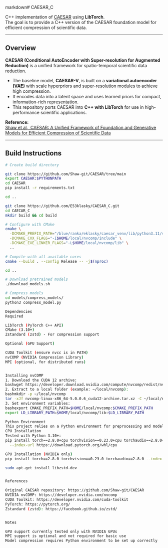markdown# CAESAR_C

C++ implementation of [CAESAR](https://github.com/Shaw-git/CAESAR) using **LibTorch**.  
The goal is to provide a C++ version of the CAESAR foundation model for efficient compression of scientific data.

---

## Overview

**CAESAR (Conditional AutoEncoder with Super-resolution for Augmented Reduction)** is a unified framework for spatio-temporal scientific data reduction.

- The baseline model, **CAESAR-V**, is built on a **variational autoencoder (VAE)** with scale hyperpriors and super-resolution modules to achieve high compression.  
- It encodes data into a latent space and uses learned priors for compact, information-rich representation.  
- This repository ports CAESAR into **C++ with LibTorch** for use in high-performance scientific applications.  

**Reference:**  
[Shaw et al., CAESAR: A Unified Framework of Foundation and Generative Models for Efficient Compression of Scientific Data](https://github.com/Shaw-git/CAESAR)

---

## Build Instructions
```bash
# Create build directory

git clone https://github.com/Shaw-git/CAESAR/tree/main
export CAESAR:$PYTHONPATH
cd CAESAR
pip install -r requirements.txt

cd ..

git clone https://github.com/E53klasky/CAESAR_C.git
cd CAECAR_C 
mkdir build && cd build

# Configure with CMake
cmake \
  -DCMAKE_PREFIX_PATH="/blue/ranka/eklasky/caesar_venv/lib/python3.11/site-packages/torch/share/cmake" \
  -DCMAKE_CXX_FLAGS="-I$HOME/local/nvcomp/include" \
  -DCMAKE_EXE_LINKER_FLAGS="-L$HOME/local/nvcomp/lib" \
  ..

# Compile with all available cores
cmake --build . --config Release -- -j$(nproc)

cd ..

# Download pretrained models
./download_models.sh

# Compress models
cd models/compress_models/
python3 compress_model.py

Dependencies
Required

LibTorch (PyTorch C++ API)
CMake (3.10+)
Zstandard (zstd) - For compression support

Optional (GPU Support)

CUDA Toolkit (ensure nvcc is in PATH)
nvCOMP (NVIDIA Compression Library)
MPI (optional, for distributed runs)


Installing nvCOMP
1. Download the CUDA 12 archive:
bashwget https://developer.download.nvidia.com/compute/nvcomp/redist/nvcomp/linux-x86_64/nvcomp-linux-x86_64-5.0.0.6_cuda12-archive.tar.xz
2. Extract to a local folder (example: ~/local/nvcomp):
bashmkdir -p ~/local/nvcomp
tar -xJf nvcomp-linux-x86_64-5.0.0.6_cuda12-archive.tar.xz -C ~/local/nvcomp --strip-components=1
3. Set environment variables:
bashexport CMAKE_PREFIX_PATH=$HOME/local/nvcomp:$CMAKE_PREFIX_PATH
export LD_LIBRARY_PATH=$HOME/local/nvcomp/lib:$LD_LIBRARY_PATH

Python Environment
This project relies on a Python environment for preprocessing and model compression.
CPU Installation
Tested with Python 3.10+:
pip install torch==2.8.0+cpu torchvision==0.23.0+cpu torchaudio==2.8.0+cpu \
  --index-url https://download.pytorch.org/whl/cpu

GPU Installation (NVIDIA only)
pip install torch==2.8.0 torchvision==0.23.0 torchaudio==2.8.0 --index-url https://download.pytorch.org/whl/cu128

sudo apt-get install libzstd-dev


References

Original CAESAR repository: https://github.com/Shaw-git/CAESAR
NVIDIA nvCOMP: https://developer.nvidia.com/nvcomp
CUDA Toolkit: https://developer.nvidia.com/cuda-toolkit
PyTorch: https://pytorch.org/
Zstandard (zstd): https://facebook.github.io/zstd/


Notes

GPU support currently tested only with NVIDIA GPUs
MPI support is optional and not required for basic use
Model compression requires Python environment to be set up correctly




